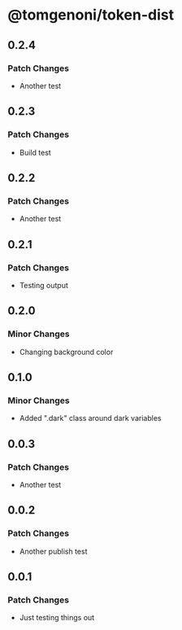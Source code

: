 # @tomgenoni/token-dist

## 0.2.4

### Patch Changes

- Another test

## 0.2.3

### Patch Changes

- Build test

## 0.2.2

### Patch Changes

- Another test

## 0.2.1

### Patch Changes

- Testing output

## 0.2.0

### Minor Changes

- Changing background color

## 0.1.0

### Minor Changes

- Added ".dark" class around dark variables

## 0.0.3

### Patch Changes

- Another test

## 0.0.2

### Patch Changes

- Another publish test

## 0.0.1

### Patch Changes

- Just testing things out
